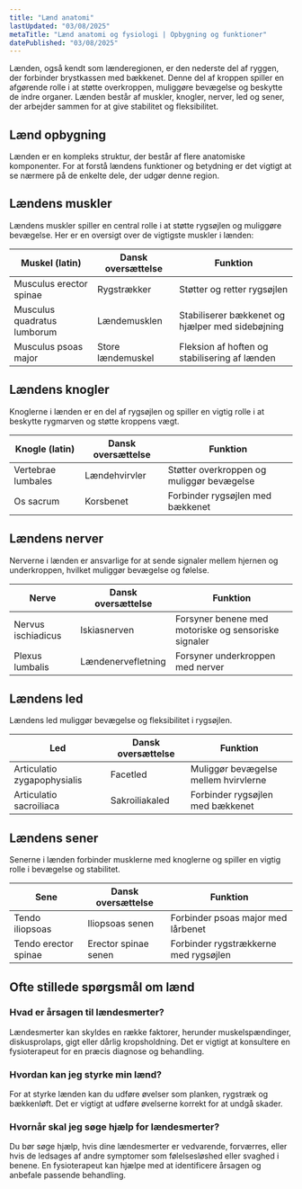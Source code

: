 ```yaml
---
title: "Lænd anatomi"
lastUpdated: "03/08/2025"
metaTitle: "Lænd anatomi og fysiologi | Opbygning og funktioner"
datePublished: "03/08/2025"
---
```


Lænden, også kendt som lænderegionen, er den nederste del af ryggen, der forbinder brystkassen med bækkenet. Denne del af kroppen spiller en afgørende rolle i at støtte overkroppen, muliggøre bevægelse og beskytte de indre organer. Lænden består af muskler, knogler, nerver, led og sener, der arbejder sammen for at give stabilitet og fleksibilitet.

## Lænd opbygning

Lænden er en kompleks struktur, der består af flere anatomiske komponenter. For at forstå lændens funktioner og betydning er det vigtigt at se nærmere på de enkelte dele, der udgør denne region.

## Lændens muskler

Lændens muskler spiller en central rolle i at støtte rygsøjlen og muliggøre bevægelse. Her er en oversigt over de vigtigste muskler i lænden:

| Muskel (latin) | Dansk oversættelse | Funktion |
|----------------|---------------------|----------|
| Musculus erector spinae | Rygstrækker | Støtter og retter rygsøjlen |
| Musculus quadratus lumborum | Lændemusklen | Stabiliserer bækkenet og hjælper med sidebøjning |
| Musculus psoas major | Store lændemuskel | Fleksion af hoften og stabilisering af lænden |

## Lændens knogler

Knoglerne i lænden er en del af rygsøjlen og spiller en vigtig rolle i at beskytte rygmarven og støtte kroppens vægt.

| Knogle (latin) | Dansk oversættelse | Funktion |
|----------------|---------------------|----------|
| Vertebrae lumbales | Lændehvirvler | Støtter overkroppen og muliggør bevægelse |
| Os sacrum | Korsbenet | Forbinder rygsøjlen med bækkenet |

## Lændens nerver

Nerverne i lænden er ansvarlige for at sende signaler mellem hjernen og underkroppen, hvilket muliggør bevægelse og følelse.

| Nerve | Dansk oversættelse | Funktion |
|-------|---------------------|----------|
| Nervus ischiadicus | Iskiasnerven | Forsyner benene med motoriske og sensoriske signaler |
| Plexus lumbalis | Lændenervefletning | Forsyner underkroppen med nerver |

## Lændens led

Lændens led muliggør bevægelse og fleksibilitet i rygsøjlen.

| Led | Dansk oversættelse | Funktion |
|-----|---------------------|----------|
| Articulatio zygapophysialis | Facetled | Muliggør bevægelse mellem hvirvlerne |
| Articulatio sacroiliaca | Sakroiliakaled | Forbinder rygsøjlen med bækkenet |

## Lændens sener

Senerne i lænden forbinder musklerne med knoglerne og spiller en vigtig rolle i bevægelse og stabilitet.

| Sene | Dansk oversættelse | Funktion |
|------|---------------------|----------|
| Tendo iliopsoas | Iliopsoas senen | Forbinder psoas major med lårbenet |
| Tendo erector spinae | Erector spinae senen | Forbinder rygstrækkerne med rygsøjlen |

## Ofte stillede spørgsmål om lænd

### Hvad er årsagen til lændesmerter?

Lændesmerter kan skyldes en række faktorer, herunder muskelspændinger, diskusprolaps, gigt eller dårlig kropsholdning. Det er vigtigt at konsultere en fysioterapeut for en præcis diagnose og behandling.

### Hvordan kan jeg styrke min lænd?

For at styrke lænden kan du udføre øvelser som planken, rygstræk og bækkenløft. Det er vigtigt at udføre øvelserne korrekt for at undgå skader.

### Hvornår skal jeg søge hjælp for lændesmerter?

Du bør søge hjælp, hvis dine lændesmerter er vedvarende, forværres, eller hvis de ledsages af andre symptomer som følelsesløshed eller svaghed i benene. En fysioterapeut kan hjælpe med at identificere årsagen og anbefale passende behandling.
